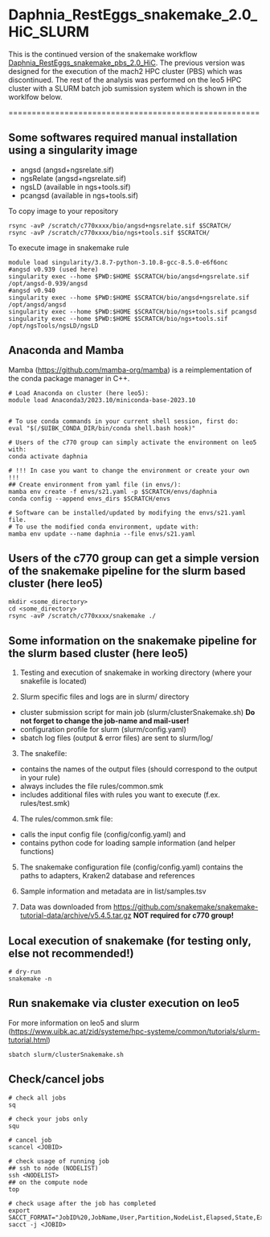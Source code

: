 # Daphnia_RestEggs_snakemake_2.0_HiC_SLURM

This is the continued version of the snakemake workflow [Daphnia_RestEggs_snakemake_pbs_2.0_HiC](https://github.com/tholtzem/Daphnia_RestEggs_snakemake_pbs_2.0_HiC). The previous version was designed for the execution of the mach2 HPC cluster (PBS) which was discontinued. The rest of the analysis was performed on the leo5 HPC cluster with a SLURM batch job sumission system which is shown in the worklfow below. 


======================================================

## Some softwares required manual installation using a singularity image

* angsd (angsd+ngsrelate.sif)
* ngsRelate (angsd+ngsrelate.sif)
* ngsLD (available in ngs+tools.sif)
* pcangsd (available in ngs+tools.sif)

To copy image to your repository

```
rsync -avP /scratch/c770xxxx/bio/angsd+ngsrelate.sif $SCRATCH/
rsync -avP /scratch/c770xxxx/bio/ngs+tools.sif $SCRATCH/

```

To execute image in snakemake rule

```
module load singularity/3.8.7-python-3.10.8-gcc-8.5.0-e6f6onc
#angsd v0.939 (used here)
singularity exec --home $PWD:$HOME $SCRATCH/bio/angsd+ngsrelate.sif /opt/angsd-0.939/angsd
#angsd v0.940
singularity exec --home $PWD:$HOME $SCRATCH/bio/angsd+ngsrelate.sif /opt/angsd/angsd
singularity exec --home $PWD:$HOME $SCRATCH/bio/ngs+tools.sif pcangsd
singularity exec --home $PWD:$HOME $SCRATCH/bio/ngs+tools.sif /opt/ngsTools/ngsLD/ngsLD
```

## Anaconda and Mamba


Mamba (https://github.com/mamba-org/mamba) is a reimplementation of the conda package manager in C++.

```
# Load Anaconda on cluster (here leo5):
module load Anaconda3/2023.10/miniconda-base-2023.10
 

# To use conda commands in your current shell session, first do:
eval "$(/$UIBK_CONDA_DIR/bin/conda shell.bash hook)"

# Users of the c770 group can simply activate the environment on leo5 with:
conda activate daphnia

# !!! In case you want to change the environment or create your own !!! 
## Create environment from yaml file (in envs/):
mamba env create -f envs/s21.yaml -p $SCRATCH/envs/daphnia
conda config --append envs_dirs $SCRATCH/envs

# Software can be installed/updated by modifying the envs/s21.yaml file.
# To use the modified conda environment, update with:
mamba env update --name daphnia --file envs/s21.yaml

```

## Users of the c770 group can get a simple version of the snakemake pipeline for the slurm based cluster (here leo5)

```
mkdir <some_directory>
cd <some_directory>
rsync -avP /scratch/c770xxxx/snakemake ./

```

## Some information on the snakemake pipeline for the slurm based cluster (here leo5)

1. Testing and execution of snakemake in working directory (where your snakefile is located)

2. Slurm specific files and logs are in slurm/ directory
* cluster submission script for main job (slurm/clusterSnakemake.sh) **Do not forget to change the job-name and mail-user!**
* configuration profile for slurm (slurm/config.yaml)
* sbatch log files (output & error files) are sent to slurm/log/

3. The snakefile:
* contains the names of the output files (should correspond to the output in your rule)
* always includes the file rules/common.smk
* includes additional files with rules you want to execute (f.ex. rules/test.smk)

4. The rules/common.smk file:
* calls the input config file (config/config.yaml) and 
* contains python code for loading sample information (and helper functions)

5. The snakemake configuration file (config/config.yaml) contains the paths to adapters, Kraken2 database and references 

6. Sample information and metadata are in list/samples.tsv

7. Data was downloaded from https://github.com/snakemake/snakemake-tutorial-data/archive/v5.4.5.tar.gz **NOT required for c770 group!**

## Local execution of snakemake (for testing only, else not recommended!)

```
# dry-run
snakemake -n

```

## Run snakemake via cluster execution on leo5

For more information on leo5 and slurm (https://www.uibk.ac.at/zid/systeme/hpc-systeme/common/tutorials/slurm-tutorial.html)

```
sbatch slurm/clusterSnakemake.sh

```

## Check/cancel jobs

```
# check all jobs
sq

# check your jobs only
squ

# cancel job
scancel <JOBID>

# check usage of running job
## ssh to node (NODELIST)
ssh <NODELIST>
## on the compute node
top

# check usage after the job has completed
export SACCT_FORMAT="JobID%20,JobName,User,Partition,NodeList,Elapsed,State,ExitCode,MaxRSS,AllocTRES%32"
sacct -j <JOBID>

```
